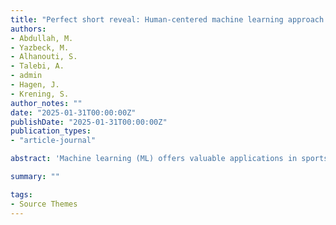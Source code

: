```yaml
---
title: "Perfect short reveal: Human-centered machine learning approach in analyzing goalscoring strategies in soccer"
authors:
- Abdullah, M.
- Yazbeck, M.
- Alhanouti, S.
- Talebi, A.
- admin
- Hagen, J.
- Krening, S. 
author_notes: ""
date: "2025-01-31T00:00:00Z"
publishDate: "2025-01-31T00:00:00Z"
publication_types: 
- "article-journal"

abstract: 'Machine learning (ML) offers valuable applications in sports science by analyzing complex games and providing insights for coaching and tactics. This study explores differences in shot strategies between male and female soccer players during the 2019 Women’s World Cup and 2022 Men’s World Cup using ML-driven feature importance. The objective insights derived can guide training designs and tactical strategies, enhancing coaching decisions based on data. Results indicate that ‘duration of pressure’ during shooting is a key feature for both genders. However, for male players, ‘position’ and ‘shot body part’ are more influential. ‘Position’ refers to the player’s location during the shot, while ‘shot body part’ indicates whether the shot was taken using the head, left foot, or right foot. In contrast, ‘play pattern’ and ‘location’ (both x and y coordinates of the shot’s starting point) are more significant for female players, making the specific zone on the pitch to be significant too. ‘Play pattern’ describes shots taken as part of specific strategies (e.g., corner kick, free kick). These findings suggest different tactical approaches: for female athletes, coaches should emphasize creating shot opportunities near the goal and focus on play patterns during training. For male athletes, training could focus more on optimizing shot outcomes based on the body part used. This ML-driven analysis highlights the distinct factors influencing goal-scoring moments in male and female soccer, providing data-backed strategies to refine game tactics and training activities'

summary: ""

tags:
- Source Themes
---
```

